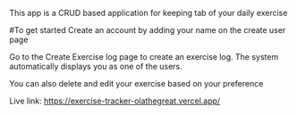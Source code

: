 This app is a CRUD based application for keeping tab of your daily exercise



#To get started
Create an account by adding your name on the create user page

Go to the Create Exercise log page to create an exercise log. The system automatically displays you as one of the users.

You can also delete and edit your exercise based on your preference

Live link:  https://exercise-tracker-olathegreat.vercel.app/

